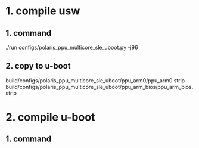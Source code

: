 # 1. compile usw
## 1. command
 ./run configs/polaris_ppu_multicore_sle_uboot.py -j96
## 2. copy to u-boot
build/configs/polaris_ppu_multicore_sle_uboot/ppu_arm0/ppu_arm0.strip
build/configs/polaris_ppu_multicore_sle_uboot/ppu_arm_bios/ppu_arm_bios.strip
# 2. compile u-boot
## 1. command
